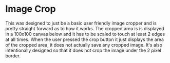 # Image Crop

This was designed to just be a basic user friendly image cropper and is pretty straight forward as to how it works.  The cropped area is is displayed in a 100x100 canvas below and it has to be scaled to touch at least 2 edges at all times.  When the user pressed the crop button it just displays the area of the cropped area, it does not actually save any cropped image.  It's also intentionally designed so that it does not crop the image under the 2 pixel border.
